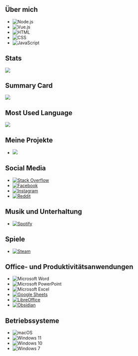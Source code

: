 ## Über mich
- ![Node.js](https://img.shields.io/badge/Node.js-14.17.6-green?style=for-the-badge&logo=node.js)
- ![Vue.js](https://img.shields.io/badge/Vue.js-2.6.14-brightgreen?style=for-the-badge&logo=vue.js)
- ![HTML](https://img.shields.io/badge/HTML-5-orange?style=for-the-badge)
- ![CSS](https://img.shields.io/badge/CSS-3-blue?style=for-the-badge)
- ![JavaScript](https://img.shields.io/badge/JavaScript-ES6-yellow?style=for-the-badge&logo=javascript)

## Stats
![](https://github-readme-stats.vercel.app/api?username=Finn-paulsen&show_icons=true&theme=radical)


## Summary Card
![](https://github-profile-summary-cards.vercel.app/api/cards/profile-details?username=Finn-paulsen&theme=radical)

## Most Used Language
![](https://github-readme-stats.vercel.app/api/top-langs/?username=Finn-paulsen&theme=radical)

## Meine Projekte
- [![](https://img.shields.io/badge/GitHub-ToDo-Application?style=for-the-badge&logo=github)](https://github.com/Finn-paulsen/To-Do_App) 

## Social Media
- [![Stack Overflow](https://img.shields.io/badge/Stack%20Overflow-Profile-orange?style=for-the-badge)](https://stackoverflow.com/users/finn-paulsen)
- [![Facebook](https://img.shields.io/badge/Facebook-Profile-blue?style=for-the-badge)](https://www.facebook.com/profile.php?id=61550945409048)
- [![Instagram](https://img.shields.io/badge/Instagram-Profile-blue?style=for-the-badge)](https://www.instagram.com/fpaulsenhh)
- [![Reddit](https://img.shields.io/badge/Reddit-Profile-red?style=for-the-badge)](https://www.reddit.com/user/John-Wick100)

## Musik und Unterhaltung

- [![Spotify](https://img.shields.io/badge/Spotify-Profile-green?style=for-the-badge)](https://www.spotify.com/Knasti)

## Spiele
- [![Steam](https://img.shields.io/badge/Steam-Profile-grey?style=for-the-badge)](https://store.steampowered.com/id/Finn_Paulsen)


## Office- und Produktivitätsanwendungen
- ![Microsoft Word](https://img.shields.io/badge/Microsoft%20Word-Office-blue?style=for-the-badge)
- ![Microsoft PowerPoint](https://img.shields.io/badge/Microsoft%20PowerPoint-Office-red?style=for-the-badge)
- ![Microsoft Excel](https://img.shields.io/badge/Microsoft%20Excel-Office-green?style=for-the-badge)
- [![Google Sheets](https://img.shields.io/badge/Google%20Sheets-Office-blue?style=for-the-badge)](https://www.google.com/sheets)
- [![LibreOffice](https://img.shields.io/badge/LibreOffice-Office-blue?style=for-the-badge)](https://www.libreoffice.org/)
- [![Obsidian](https://img.shields.io/badge/Obsidian-Productivity-green?style=for-the-badge)](https://obsidian.md/)

## Betriebssysteme
- ![macOS](https://img.shields.io/badge/macOS-Operating%20System-blue?style=for-the-badge)
- ![Windows 11](https://img.shields.io/badge/Windows%2011-Operating%20System-blue?style=for-the-badge)
- ![Windows 10](https://img.shields.io/badge/Windows%2010-Operating%20System-blue?style=for-the-badge)
- ![Windows 7](https://img.shields.io/badge/Windows%207-Operating%20System-blue?style=for-the-badge)


